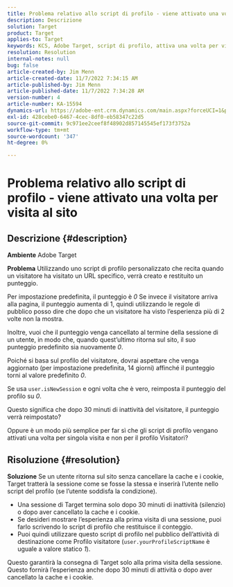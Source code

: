 ```yaml
---
title: Problema relativo allo script di profilo - viene attivato una volta per visita al sito
description: Descrizione
solution: Target
product: Target
applies-to: Target
keywords: KCS, Adobe Target, script di profilo, attiva una volta per visita del sito, user.isNewSession, user.yourProfileScriptName
resolution: Resolution
internal-notes: null
bug: false
article-created-by: Jim Menn
article-created-date: 11/7/2022 7:34:15 AM
article-published-by: Jim Menn
article-published-date: 11/7/2022 7:34:28 AM
version-number: 4
article-number: KA-15594
dynamics-url: https://adobe-ent.crm.dynamics.com/main.aspx?forceUCI=1&pagetype=entityrecord&etn=knowledgearticle&id=a0637191-6e5e-ed11-9561-6045bd0065f9
exl-id: 428cebe0-6467-4cec-8df0-eb58347c22d5
source-git-commit: 9c971ee2ceef8f48902d857145545ef173f3752a
workflow-type: tm+mt
source-wordcount: '347'
ht-degree: 0%

---
```


# Problema relativo allo script di profilo - viene attivato una volta per visita al sito

## Descrizione {#description}


<b>Ambiente</b>
Adobe Target

<b>Problema</b>
Utilizzando uno script di profilo personalizzato che recita quando un visitatore ha visitato un URL specifico, verrà creato e restituito un punteggio.

Per impostazione predefinita, il punteggio è *0* Se invece il visitatore arriva alla pagina, il punteggio aumenta di 1, quindi utilizzando le regole di pubblico posso dire che dopo che un visitatore ha visto l’esperienza più di 2 volte non la mostra.



Inoltre, vuoi che il punteggio venga cancellato al termine della sessione di un utente, in modo che, quando quest’ultimo ritorna sul sito, il suo punteggio predefinito sia nuovamente *0*.

Poiché si basa sul profilo del visitatore, dovrai aspettare che venga aggiornato (per impostazione predefinita, 14 giorni) affinché il punteggio torni al valore predefinito *0*.

Se usa `user.isNewSession` e ogni volta che è vero, reimposta il punteggio del profilo su *0*.



Questo significa che dopo 30 minuti di inattività del visitatore, il punteggio verrà reimpostato?

Oppure è un modo più semplice per far sì che gli script di profilo vengano attivati una volta per singola visita e non per il profilo Visitatori?


## Risoluzione {#resolution}


<b>Soluzione</b>
Se un utente ritorna sul sito senza cancellare la cache e i cookie, Target tratterà la sessione come se fosse la stessa e inserirà l’utente nello script del profilo (se l’utente soddisfa la condizione).

- Una sessione di Target termina solo dopo 30 minuti di inattività (silenzio) o dopo aver cancellato la cache e i cookie.
- Se desideri mostrare l’esperienza alla prima visita di una sessione, puoi farlo scrivendo lo script di profilo che restituisce il conteggio.
- Puoi quindi utilizzare questo script di profilo nel pubblico dell’attività di destinazione come Profilo visitatore (`user.yourProfileScriptName` è uguale a valore statico *1*).


Questo garantirà la consegna di Target solo alla prima visita della sessione. Questo fornirà l’esperienza anche dopo 30 minuti di attività o dopo aver cancellato la cache e i cookie.
